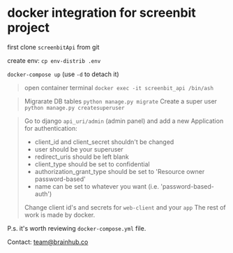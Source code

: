 # docker integration for screenbit project

first clone `screenbitApi` from git

create env: `cp env-distrib .env`

`docker-compose up` (use `-d` to detach it)

> open container terminal
  `docker exec -it screenbit_api /bin/ash`

  > Migrarate DB tables
    `python manage.py migrate`
  > Create a super user
    `python manage.py createsuperuser`

> Go to django `api_uri/admin` (admin panel) and add a new Application for authentication:
> - client_id and client_secret shouldn't be changed
> - user should be your superuser
> - redirect_uris should be left blank
> - client_type should be set to confidential
> - authorization_grant_type should be set to 'Resource owner password-based'
> - name can be set to whatever you want (i.e. 'password-based-auth')
>
> Change client id's and secrets for `web-client` and your `app`
> The rest of work is made by docker.

P.s. it's worth reviewing `docker-compose.yml` file.

Contact: team@brainhub.co
